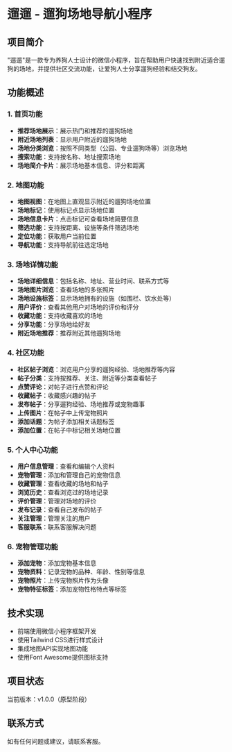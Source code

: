 # 遛遛 - 遛狗场地导航小程序

## 项目简介

"遛遛"是一款专为养狗人士设计的微信小程序，旨在帮助用户快速找到附近适合遛狗的场地，并提供社区交流功能，让爱狗人士分享遛狗经验和结交狗友。

## 功能概述

### 1. 首页功能

- **推荐场地展示**：展示热门和推荐的遛狗场地
- **附近场地列表**：显示用户附近的遛狗场地
- **场地分类浏览**：按照不同类型（公园、专业遛狗场等）浏览场地
- **搜索功能**：支持按名称、地址搜索场地
- **场地简介卡片**：展示场地基本信息、评分和距离

### 2. 地图功能

- **地图视图**：在地图上直观显示附近的遛狗场地位置
- **场地标记**：使用标记点显示场地位置
- **场地信息卡片**：点击标记可查看场地简要信息
- **筛选功能**：支持按距离、设施等条件筛选场地
- **定位功能**：获取用户当前位置
- **导航功能**：支持导航前往选定场地

### 3. 场地详情功能

- **场地详细信息**：包括名称、地址、营业时间、联系方式等
- **场地图片浏览**：查看场地的多张照片
- **场地设施标签**：显示场地拥有的设施（如围栏、饮水处等）
- **用户评价**：查看其他用户对场地的评价和评分
- **收藏功能**：支持收藏喜欢的场地
- **分享功能**：分享场地给好友
- **附近场地推荐**：推荐附近其他遛狗场地

### 4. 社区功能

- **社区帖子浏览**：浏览用户分享的遛狗经验、场地推荐等内容
- **帖子分类**：支持按推荐、关注、附近等分类查看帖子
- **点赞评论**：对帖子进行点赞和评论
- **收藏帖子**：收藏感兴趣的帖子
- **发布帖子**：分享遛狗经验、场地推荐或宠物趣事
- **上传图片**：在帖子中上传宠物照片
- **添加话题**：为帖子添加相关话题标签
- **添加位置**：在帖子中标记相关场地位置

### 5. 个人中心功能

- **用户信息管理**：查看和编辑个人资料
- **宠物管理**：添加和管理自己的宠物信息
- **收藏管理**：查看收藏的场地和帖子
- **浏览历史**：查看浏览过的场地记录
- **评价管理**：管理对场地的评价
- **发布记录**：查看自己发布的帖子
- **关注管理**：管理关注的用户
- **客服联系**：联系客服解决问题

### 6. 宠物管理功能

- **添加宠物**：添加宠物基本信息
- **宠物资料**：记录宠物的品种、年龄、性别等信息
- **宠物照片**：上传宠物照片作为头像
- **宠物特征标签**：添加宠物性格特点等标签

## 技术实现

- 前端使用微信小程序框架开发
- 使用Tailwind CSS进行样式设计
- 集成地图API实现地图功能
- 使用Font Awesome提供图标支持

## 项目状态

当前版本：v1.0.0（原型阶段）

## 联系方式

如有任何问题或建议，请联系客服。
